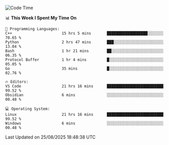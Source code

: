 
<!--START_SECTION:waka-->
![Code Time](http://img.shields.io/badge/Code%20Time-3%2C726%20hrs%2010%20mins-blue)

📊 **This Week I Spent My Time On** 

```text
💬 Programming Languages: 
C++                      15 hrs 5 mins       ██████████████████░░░░░░░   70.65 % 
Python                   2 hrs 47 mins       ███░░░░░░░░░░░░░░░░░░░░░░   13.04 % 
Bash                     1 hr 21 mins        ██░░░░░░░░░░░░░░░░░░░░░░░   06.35 % 
Protocol Buffer          1 hr 4 mins         █░░░░░░░░░░░░░░░░░░░░░░░░   05.05 % 
Go                       35 mins             █░░░░░░░░░░░░░░░░░░░░░░░░   02.76 % 

🔥 Editors: 
VS Code                  21 hrs 16 mins      █████████████████████████   99.52 % 
Obsidian                 6 mins              ░░░░░░░░░░░░░░░░░░░░░░░░░   00.48 % 

💻 Operating System: 
Linux                    21 hrs 16 mins      █████████████████████████   99.52 % 
Windows                  6 mins              ░░░░░░░░░░░░░░░░░░░░░░░░░   00.48 % 
```


 Last Updated on 25/08/2025 18:48:38 UTC
<!--END_SECTION:waka-->

